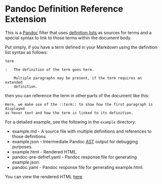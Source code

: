 # Pandoc Definition Reference Extension

This is a [Pandoc](https://pandoc.org/) filter that uses [definition lists](https://pandoc.org/MANUAL.html#definition-lists) as sources for terms and a special syntax to link to those terms within the document body.

Put simply, if you have a term defined in your Markdown using the definition list syntax as follows:

```text
term

:   The definition of the term goes here.

    Multiple paragraphs may be present, if the term requires an extended
    definition.
```

then you can reference the term in other parts of the document like this:

```text
Here, we make use of the ::term:: to show how the first paragraph is displayed
as hover text and how the term is linked to its definition.
```

For a detailed example, see the following in the `example` directory:

* example.md - A source file with multiple definitions and references to those definitions.
* example.json - Intermediate Pandoc [AST](https://en.wikipedia.org/wiki/Abstract_syntax_tree) output for debugging purposes.
* example.html - Rendered HTML.
* pandoc-pre-defref.yaml - Pandoc response file for generating example.json.
* pandoc.yaml - Pandoc response file for generating example.html.

You can view the rendered HTML [here](https://unpkg.com/@legreq/pandoc-defref/example/example.html).
